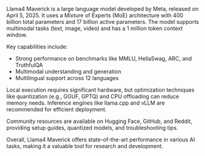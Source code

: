 Llama4 Maverick is a large language model developed by Meta, released on April 5, 2025. It uses a Mixture of Experts (MoE) architecture with 400 billion total parameters and 17 billion active parameters. The model supports multimodal tasks (text, image, video) and has a 1 million token context window.

Key capabilities include:
- Strong performance on benchmarks like MMLU, HellaSwag, ARC, and TruthfulQA
- Multimodal understanding and generation
- Multilingual support across 12 languages

Local execution requires significant hardware, but optimization techniques like quantization (e.g., GGUF, GPTQ) and CPU offloading can reduce memory needs. Inference engines like llama.cpp and vLLM are recommended for efficient deployment.

Community resources are available on Hugging Face, GitHub, and Reddit, providing setup guides, quantized models, and troubleshooting tips.

Overall, Llama4 Maverick offers state-of-the-art performance in various AI tasks, making it a valuable tool for research and development.
